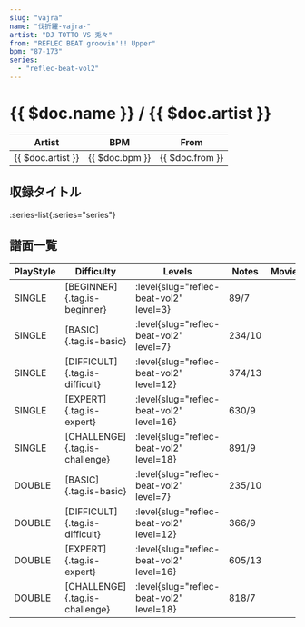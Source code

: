 ```yaml
---
slug: "vajra"
name: "伐折羅-vajra-"
artist: "DJ TOTTO VS 兎々"
from: "REFLEC BEAT groovin'!! Upper"
bpm: "87-173"
series:
  - "reflec-beat-vol2"
---
```


# {{ $doc.name }} / {{ $doc.artist }}

|Artist|BPM|From|
|------|---|----|
|{{ $doc.artist }}|{{ $doc.bpm }}|{{ $doc.from }}|

## 収録タイトル

:series-list{:series="series"}

## 譜面一覧

|PlayStyle|Difficulty|Levels|Notes|Movie|
|---------|----------|------|-----|-----|
|SINGLE|[BEGINNER]{.tag.is-beginner}|<div class="field is-grouped is-grouped-multiline"> :level{slug="reflec-beat-vol2" level=3}</div>|89/7||
|SINGLE|[BASIC]{.tag.is-basic}|<div class="field is-grouped is-grouped-multiline"> :level{slug="reflec-beat-vol2" level=7}</div>|234/10||
|SINGLE|[DIFFICULT]{.tag.is-difficult}|<div class="field is-grouped is-grouped-multiline"> :level{slug="reflec-beat-vol2" level=12}</div>|374/13||
|SINGLE|[EXPERT]{.tag.is-expert}|<div class="field is-grouped is-grouped-multiline"> :level{slug="reflec-beat-vol2" level=16}</div>|630/9||
|SINGLE|[CHALLENGE]{.tag.is-challenge}|<div class="field is-grouped is-grouped-multiline"> :level{slug="reflec-beat-vol2" level=18}</div>|891/9||
|DOUBLE|[BASIC]{.tag.is-basic}|<div class="field is-grouped is-grouped-multiline"> :level{slug="reflec-beat-vol2" level=7}</div>|235/10||
|DOUBLE|[DIFFICULT]{.tag.is-difficult}|<div class="field is-grouped is-grouped-multiline"> :level{slug="reflec-beat-vol2" level=12}</div>|366/9||
|DOUBLE|[EXPERT]{.tag.is-expert}|<div class="field is-grouped is-grouped-multiline"> :level{slug="reflec-beat-vol2" level=16}</div>|605/13||
|DOUBLE|[CHALLENGE]{.tag.is-challenge}|<div class="field is-grouped is-grouped-multiline"> :level{slug="reflec-beat-vol2" level=18}</div>|818/7||
